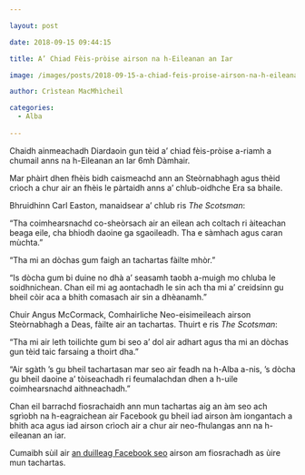 ```yaml
---

layout: post

date: 2018-09-15 09:44:15

title: A’ Chiad Fèis-pròise airson na h-Eileanan an Iar

image: /images/posts/2018-09-15-a-chiad-feis-proise-airson-na-h-eileanan-an-iar.webp

author: Crìstean MacMhìcheil

categories:
  - Alba
  
---
```


Chaidh ainmeachadh Diardaoin gun tèid a&#8217; chiad fèis-pròise a-riamh a chumail anns na h-Eileanan an Iar 6mh Dàmhair.

Mar phàirt dhen fhèis bidh caismeachd ann an Steòrnabhagh agus thèid crìoch a chur air an fhèis le pàrtaidh anns a&#8217; chlub-oidhche Era sa bhaile.

Bhruidhinn Carl Easton, manaidsear a&#8217; chlub ris _The Scotsman_:

&#8220;Tha coimhearsnachd co-sheòrsach air an eilean ach coltach ri àiteachan beaga eile, cha bhiodh daoine ga sgaoileadh. Tha e sàmhach agus caran mùchta.&#8221;

&#8220;Tha mi an dòchas gum faigh an tachartas fàilte mhòr.&#8221;

&#8220;Is dòcha gum bi duine no dhà a&#8217; seasamh taobh a-muigh mo chluba le soidhnichean. Chan eil mi ag aontachadh le sin ach tha mi a&#8217; creidsinn gu bheil còir aca a bhith comasach air sin a dhèanamh.&#8221;

Chuir Angus McCormack, Comhairliche Neo-eisimeileach airson Steòrnabhagh a Deas, fàilte air an tachartas. Thuirt e ris _The Scotsman_:

&#8220;Tha mi air leth toilichte gum bi seo a&#8217; dol air adhart agus tha mi an dòchas gun tèid taic farsaing a thoirt dha.&#8221;

&#8220;Air sgàth &#8217;s gu bheil tachartasan mar seo air feadh na h-Alba a-nis, &#8217;s dòcha gu bheil daoine a&#8217; tòiseachadh ri feumalachdan dhen a h-uile coimhearsnachd aithneachadh.&#8221;

Chan eil barrachd fiosrachaidh ann mun tachartas aig an àm seo ach sgrìobh na h-eagraichean air Facebook gu bheil iad airson àm iongantach a bhith aca agus iad airson crìoch air a chur air neo-fhulangas ann na h-eileanan an iar.

Cumaibh sùil air [an duilleag Facebook seo][1] airson am fiosrachadh as ùire mun tachartas.

 [1]: https://www.facebook.com/events/814850965531310/
